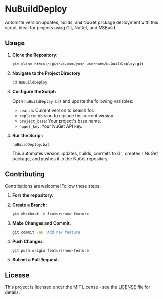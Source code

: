 # NuBuildDeploy

Automate version updates, builds, and NuGet package deployment with this script. Ideal for projects using Git, NuGet, and MSBuild.

## Usage

1. **Clone the Repository:**

    ```bash
    git clone https://github.com/your-username/NuBuildDeploy.git
    ```

2. **Navigate to the Project Directory:**

    ```bash
    cd NuBuildDeploy
    ```

3. **Configure the Script:**

    Open `nuBuildDeploy.bat` and update the following variables:

    - `search`: Current version to search for.
    - `replace`: Version to replace the current version.
    - `project_base`: Your project's base name.
    - `nuget_key`: Your NuGet API key.

4. **Run the Script:**

    ```bash
    nuBuildDeploy.bat
    ```

    This automates version updates, builds, commits to Git, creates a NuGet package, and pushes it to the NuGet repository.

## Contributing

Contributions are welcome! Follow these steps:

1. **Fork the repository.**

2. **Create a Branch:**

    ```bash
    git checkout -b feature/new-feature
    ```

3. **Make Changes and Commit:**

    ```bash
    git commit -am 'Add new feature'
    ```

4. **Push Changes:**

    ```bash
    git push origin feature/new-feature
    ```

5. **Submit a Pull Request.**

## License

This project is licensed under the MIT License - see the [LICENSE](LICENSE) file for details.
